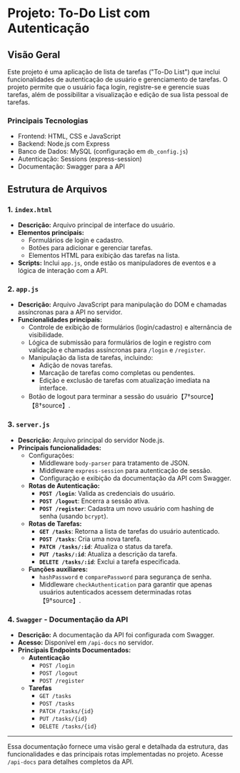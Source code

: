 # Projeto: To-Do List com Autenticação

## Visão Geral
Este projeto é uma aplicação de lista de tarefas ("To-Do List") que inclui funcionalidades de autenticação de usuário e gerenciamento de tarefas. O projeto permite que o usuário faça login, registre-se e gerencie suas tarefas, além de possibilitar a visualização e edição de sua lista pessoal de tarefas.

### Principais Tecnologias
- Frontend: HTML, CSS e JavaScript
- Backend: Node.js com Express
- Banco de Dados: MySQL (configuração em `db_config.js`)
- Autenticação: Sessions (express-session)
- Documentação: Swagger para a API

## Estrutura de Arquivos

### 1. `index.html`
- **Descrição:** Arquivo principal de interface do usuário.
- **Elementos principais:**
  - Formulários de login e cadastro.
  - Botões para adicionar e gerenciar tarefas.
  - Elementos HTML para exibição das tarefas na lista.
- **Scripts:** Inclui `app.js`, onde estão os manipuladores de eventos e a lógica de interação com a API.

### 2. `app.js`
- **Descrição:** Arquivo JavaScript para manipulação do DOM e chamadas assíncronas para a API no servidor.
- **Funcionalidades principais:**
  - Controle de exibição de formulários (login/cadastro) e alternância de visibilidade.
  - Lógica de submissão para formulários de login e registro com validação e chamadas assíncronas para `/login` e `/register`.
  - Manipulação da lista de tarefas, incluindo:
    - Adição de novas tarefas.
    - Marcação de tarefas como completas ou pendentes.
    - Edição e exclusão de tarefas com atualização imediata na interface.
  - Botão de logout para terminar a sessão do usuário【7†source】【8†source】.

### 3. `server.js`
- **Descrição:** Arquivo principal do servidor Node.js.
- **Principais funcionalidades:**
  - Configurações:
    - Middleware `body-parser` para tratamento de JSON.
    - Middleware `express-session` para autenticação de sessão.
    - Configuração e exibição da documentação da API com Swagger.
  - **Rotas de Autenticação:**
    - **`POST /login`**: Valida as credenciais do usuário.
    - **`POST /logout`**: Encerra a sessão ativa.
    - **`POST /register`**: Cadastra um novo usuário com hashing de senha (usando `bcrypt`).
  - **Rotas de Tarefas:**
    - **`GET /tasks`**: Retorna a lista de tarefas do usuário autenticado.
    - **`POST /tasks`**: Cria uma nova tarefa.
    - **`PATCH /tasks/:id`**: Atualiza o status da tarefa.
    - **`PUT /tasks/:id`**: Atualiza a descrição da tarefa.
    - **`DELETE /tasks/:id`**: Exclui a tarefa especificada.
  - **Funções auxiliares:** 
    - `hashPassword` e `comparePassword` para segurança de senha.
    - Middleware `checkAuthentication` para garantir que apenas usuários autenticados acessem determinadas rotas【9†source】.

### 4. `Swagger` - Documentação da API
- **Descrição:** A documentação da API foi configurada com Swagger.
- **Acesso:** Disponível em `/api-docs` no servidor.
- **Principais Endpoints Documentados:**
  - **Autenticação**
    - `POST /login`
    - `POST /logout`
    - `POST /register`
  - **Tarefas**
    - `GET /tasks`
    - `POST /tasks`
    - `PATCH /tasks/{id}`
    - `PUT /tasks/{id}`
    - `DELETE /tasks/{id}`

---

Essa documentação fornece uma visão geral e detalhada da estrutura, das funcionalidades e das principais rotas implementadas no projeto. Acesse `/api-docs` para detalhes completos da API.
